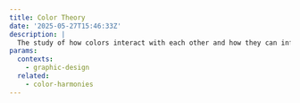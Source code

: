 ```yaml
---
title: Color Theory
date: '2025-05-27T15:46:33Z'
description: |
  The study of how colors interact with each other and how they can influence people's emotions and perceptions.
params:
  contexts:
    - graphic-design
  related:
    - color-harmonies
---
```

